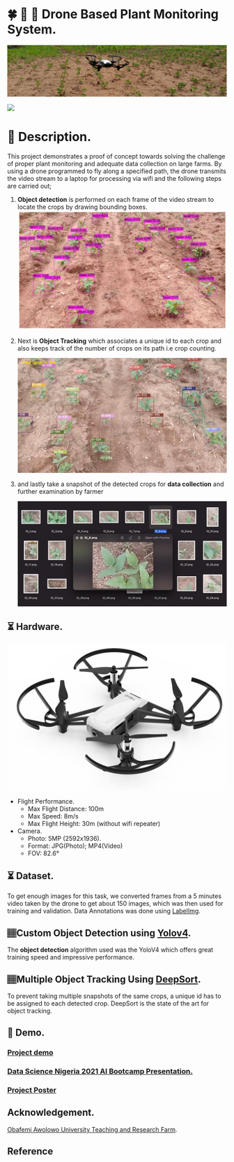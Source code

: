 # :four_leaf_clover: :herb: :seedling: Drone Based Plant Monitoring System.

![Header](images/header_github.png)

![](https://github.com/Paulooh007/project_gifs/blob/main/2021-11-23%2015.23.29.gif)

# :memo: Description.

This project demonstrates a proof of concept towards solving the challenge of proper plant monitoring and adequate data collection on large farms. By using a drone programmed to fly along a specified path, the drone transmits the video stream to a laptop for processing via wifi and the following steps are carried out;

1. **Object detection** is performed on each frame of the video stream to locate the crops by drawing bounding boxes.
   ![object_detection](images/detection.png)
2. Next is **Object Tracking** which associates a unique id to each crop and also keeps track of the number of crops on its path i.e crop counting.

   ![object_tracking](images/tracking_.png)

3. and lastly take a snapshot of the detected crops for **data collection** and further examination by farmer

   ![snapshot](images/snapshot.png)

## ⏳ Hardware.

![dji_tello](images/tello.jpeg)

- Flight Performance.
  - Max Flight Distance: 100m
  - Max Speed: 8m/s
  - Max Flight Height: 30m (without wifi repeater)
- Camera.
  - Photo: 5MP (2592x1936).
  - Format: JPG(Photo); MP4(Video)
  - FOV: 82.6°

## ⏳ Dataset.

To get enough images for this task, we converted frames from a 5 minutes video taken by the drone to get about 150 images, which was then used for training and validation.
Data Annotations was done using [LabelImg](https://github.com/tzutalin/labelImg).

## 🏽‍Custom Object Detection using [Yolov4](https://github.com/pjreddie/darknet).

The **object detection** algorithm used was the YoloV4 which offers great training speed and impressive performance.

## 🏽‍Multiple Object Tracking Using [DeepSort](https://github.com/nwojke/deep_sort).

To prevent taking multiple snapshots of the same crops, a unique id has to be assigned to each detected crop. DeepSort is the state of the art for object tracking.

## 🎯 Demo.

### [Project demo](https://bit.ly/Drones4Agric)

### [Data Science Nigeria 2021 AI Bootcamp Presentation.](https://drive.google.com/file/d/1x_QFG-_qpbM4aCPcIAdWFcYr-lNvqhTl/view?usp=sharing)

### [Project Poster](https://drive.google.com/file/d/1Zb3YCvJXl1IfLaVn2SoqAkwsr5w6lHr7/view?usp=sharing)

## Acknowledgement.

[Obafemi Awolowo University Teaching and Research Farm](https://oaufarms.com/).

## Reference
